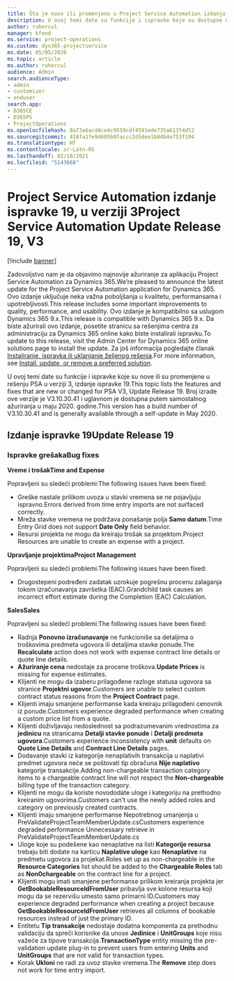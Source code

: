 ```yaml
---
title: Šta je novo ili promenjeno u Project Service Automation izdanju ispravke 19 u verziji 3
description: U ovoj temi date su funkcije i ispravke koje su dostupne u Project Service Automation izdanju ispravke 19 u verziji 3.
author: ruhercul
manager: kfend
ms.service: project-operations
ms.custom: dyn365-projectservice
ms.date: 05/05/2020
ms.topic: article
ms.author: ruhercul
audience: Admin
search.audienceType:
- admin
- customizer
- enduser
search.app:
- D365CE
- D365PS
- ProjectOperations
ms.openlocfilehash: 8a73a6acd4ce4c9559cdf4591ede735a613f4d52
ms.sourcegitcommit: 418fa1fe9d605b8faccc2d5dee1b04b4e753f194
ms.translationtype: HT
ms.contentlocale: sr-Latn-RS
ms.lasthandoff: 02/10/2021
ms.locfileid: "5143668"
---
```

# <a name="project-service-automation-update-release-19-v3"></a><span data-ttu-id="2510f-103">Project Service Automation izdanje ispravke 19, u verziji 3</span><span class="sxs-lookup"><span data-stu-id="2510f-103">Project Service Automation Update Release 19, V3</span></span>

[!include [banner](../includes/psa-now-project-operations.md)]

<span data-ttu-id="2510f-104">Zadovoljstvo nam je da objavimo najnovije ažuriranje za aplikaciju Project Service Automation za Dynamics 365.</span><span class="sxs-lookup"><span data-stu-id="2510f-104">We’re pleased to announce the latest update for the Project Service Automation application for Dynamics 365.</span></span> <span data-ttu-id="2510f-105">Ovo izdanje uključuje neka važna poboljšanja u kvalitetu, performansama i upotrebljivosti.</span><span class="sxs-lookup"><span data-stu-id="2510f-105">This release includes some important improvements to quality, performance, and usability.</span></span> <span data-ttu-id="2510f-106">Ovo izdanje je kompatibilno sa uslugom Dynamics 365 9.x.</span><span class="sxs-lookup"><span data-stu-id="2510f-106">This release is compatible with Dynamics 365 9.x.</span></span> <span data-ttu-id="2510f-107">Da biste ažurirali ovo izdanje, posetite stranicu sa rešenjima centra za administraciju za Dynamics 365 online kako biste instalirali ispravku.</span><span class="sxs-lookup"><span data-stu-id="2510f-107">To update to this release, visit the Admin Center for Dynamics 365 online solutions page to install the update.</span></span> <span data-ttu-id="2510f-108">Za još informacija pogledajte članak [Instaliranje, ispravka ili uklanjanje željenog rešenja](https://docs.microsoft.com/power-platform/admin/install-remove-preferred-solution).</span><span class="sxs-lookup"><span data-stu-id="2510f-108">For more information, see [Install, update, or remove a preferred solution](https://docs.microsoft.com/power-platform/admin/install-remove-preferred-solution).</span></span>

<span data-ttu-id="2510f-109">U ovoj temi date su funkcije i ispravke koje su nove ili su promenjene u rešenju PSA u verziji 3, izdanje ispravke 19.</span><span class="sxs-lookup"><span data-stu-id="2510f-109">This topic lists the features and fixes that are new or changed for PSA V3, Update Release 19.</span></span> <span data-ttu-id="2510f-110">Broj izrade ove verzije je V3.10.30.41 i uglavnom je dostupna putem samostalnog ažuriranja u maju 2020. godine.</span><span class="sxs-lookup"><span data-stu-id="2510f-110">This version has a build number of V3.10.30.41 and is generally available through a self-update in May 2020.</span></span>

## <a name="update-release-19"></a><span data-ttu-id="2510f-111">Izdanje ispravke 19</span><span class="sxs-lookup"><span data-stu-id="2510f-111">Update Release 19</span></span>

### <a name="bug-fixes"></a><span data-ttu-id="2510f-112">Ispravke grešaka</span><span class="sxs-lookup"><span data-stu-id="2510f-112">Bug fixes</span></span>

<span data-ttu-id="2510f-113">**Vreme i trošak**</span><span class="sxs-lookup"><span data-stu-id="2510f-113">**Time and Expense**</span></span>

<span data-ttu-id="2510f-114">Popravljeni su sledeći problemi:</span><span class="sxs-lookup"><span data-stu-id="2510f-114">The following issues have been fixed:</span></span> 

- <span data-ttu-id="2510f-115">Greške nastale prilikom uvoza u stavki vremena se ne pojavljuju ispravno.</span><span class="sxs-lookup"><span data-stu-id="2510f-115">Errors derived from time entry imports are not surfaced correctly.</span></span>
- <span data-ttu-id="2510f-116">Mreža stavke vremena ne podržava ponašanje polja **Samo datum**.</span><span class="sxs-lookup"><span data-stu-id="2510f-116">Time Entry Grid does not support **Date Only** field behavior.</span></span>
- <span data-ttu-id="2510f-117">Resursi projekta ne mogu da kreiraju trošak sa projektom.</span><span class="sxs-lookup"><span data-stu-id="2510f-117">Project Resources are unable to create an expense with a project.</span></span>

<span data-ttu-id="2510f-118">**Upravljanje projektima**</span><span class="sxs-lookup"><span data-stu-id="2510f-118">**Project Management**</span></span>

<span data-ttu-id="2510f-119">Popravljeni su sledeći problemi:</span><span class="sxs-lookup"><span data-stu-id="2510f-119">The following issues have been fixed:</span></span> 

-  <span data-ttu-id="2510f-120">Drugostepeni podređeni zadatak uzrokuje pogrešnu procenu zalaganja tokom izračunavanja završetka (EAC).</span><span class="sxs-lookup"><span data-stu-id="2510f-120">Grandchild task causes an incorrect effort estimate during the Completion (EAC) Calculation.</span></span>

<span data-ttu-id="2510f-121">**Sales**</span><span class="sxs-lookup"><span data-stu-id="2510f-121">**Sales**</span></span>

<span data-ttu-id="2510f-122">Popravljeni su sledeći problemi:</span><span class="sxs-lookup"><span data-stu-id="2510f-122">The following issues have been fixed:</span></span> 

- <span data-ttu-id="2510f-123">Radnja **Ponovno izračunavanje** ne funkcioniše sa detaljima o troškovima predmeta ugovora ili detaljima stavke ponude.</span><span class="sxs-lookup"><span data-stu-id="2510f-123">The **Recalculate** action does not work with expense contract line details or quote line details.</span></span>
- <span data-ttu-id="2510f-124">**Ažuriranje cena** nedostaje za procene troškova.</span><span class="sxs-lookup"><span data-stu-id="2510f-124">**Update Prices** is missing for expense estimates.</span></span>
-  <span data-ttu-id="2510f-125">Klijenti ne mogu da izaberu prilagođene razloge statusa ugovora sa stranice **Projektni ugovor**.</span><span class="sxs-lookup"><span data-stu-id="2510f-125">Customers are unable to select custom contract status reasons from the **Project Contract** page.</span></span>
- <span data-ttu-id="2510f-126">Klijenti imaju smanjene performanse kada kreiraju prilagođeni cenovnik iz ponude.</span><span class="sxs-lookup"><span data-stu-id="2510f-126">Customers experience degraded performance when creating a custom price list from a quote.</span></span>
- <span data-ttu-id="2510f-127">Klijenti doživljavaju nedoslednost sa podrazumevanim vrednostima za **jedinicu** na stranicama **Detalji stavke ponude** i **Detalji predmeta ugovora**.</span><span class="sxs-lookup"><span data-stu-id="2510f-127">Customers experience inconsistency with **unit** defaults on **Quote Line Details** and **Contract Line Details** pages.</span></span>
- <span data-ttu-id="2510f-128">Dodavanje stavki iz kategorije nenaplativih transakcija u naplativi predmet ugovora neće se poštovati tip obračuna **Nije naplativo** kategorije transakcije.</span><span class="sxs-lookup"><span data-stu-id="2510f-128">Adding non-chargeable transaction category items to a chargeable contract line will not respect the **Non-chargeable** billing type of the transaction category.</span></span>
- <span data-ttu-id="2510f-129">Klijenti ne mogu da koriste novododate uloge i kategoriju na prethodno kreiranim ugovorima.</span><span class="sxs-lookup"><span data-stu-id="2510f-129">Customers can't use the newly added roles and category on previously created contracts.</span></span>
- <span data-ttu-id="2510f-130">Klijenti imaju smanjene performanse Nepotrebnog umanjenja u PreValidateProjectTeamMemberUpdate.cs</span><span class="sxs-lookup"><span data-stu-id="2510f-130">Customers experience degraded performance Unnecessary retrieve in PreValidateProjectTeamMemberUpdate.cs</span></span>
- <span data-ttu-id="2510f-131">Uloge koje su podešene kao nenaplative na listi **Kategorije resursa** trebaju biti dodate na karticu **Naplative uloge** kao **Nenaplative** na predmetu ugovora za projekat.</span><span class="sxs-lookup"><span data-stu-id="2510f-131">Roles set up as non-chargeable in the **Resource Categories** list should be added to the **Chargeable Roles** tab as **Non0chargeable** on the contract line for a project.</span></span>
- <span data-ttu-id="2510f-132">Klijenti mogu imati smanjene performanse prilikom kreiranja projekta jer **GetBookableResourceIdFromUser** pribavlja sve kolone resursa koji mogu da se rezervišu umesto samo primarni ID.</span><span class="sxs-lookup"><span data-stu-id="2510f-132">Customers may experience degraded performance when creating a project because **GetBookableResourceIdFromUser** retrieves all columns of bookable resources instead of just the primary ID.</span></span>
- <span data-ttu-id="2510f-133">Entitetu **Tip transakcije** nedostaje dodatna komponenta za prethodnu validaciju da spreči korisnike da unose **Jedinice** i **UnitGroups** koje nisu važeće za tipove transakcija.</span><span class="sxs-lookup"><span data-stu-id="2510f-133">**TransactionType** entity missing the pre-validation update plug-in to prevent users from entering **Units** and **UnitGroups** that are not valid for transaction types.</span></span>
- <span data-ttu-id="2510f-134">Korak **Ukloni** ne radi za uvoz stavke vremena.</span><span class="sxs-lookup"><span data-stu-id="2510f-134">The **Remove** step does not work for time entry import.</span></span>
